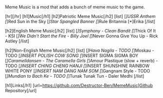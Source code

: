 Meme Music is a mod that adds a bunch of meme music to the game.

[hr][/hr]
[h1]Music[/h1]
[h2]Patriotic Meme Music[/h2]
[list]
  [*]USSR Anthem
  [*]Red Sun in the Sky
  [*]Star Spangled Banner
  [*]Rule Britannia
  [*]Erika
[/list]

[h2]English Meme Music[/h2]
[list]
  [*]Symphony - Clean Bandit
  [*]Thick Of It - KSI
  [*]We Didn't Start the Fire - Billy Joel
  [*]Never Gonna Give You Up - Rick Astley
[/list]

[h2]Non-English Meme Music[/h2]
[list]
  [*]Hava Nagila - TODO
  [*]Moskau - TODO
  [*]INSERT POLISH COW SONG
  [*]INSERT SIGMA SIGMA BOY
  [*]Caramelldansen - The Caramella Girls
  [*]Amour Plastique (slow + reverb) - TODO
  [*]INSERT CHING CHENG HANJI
  [*]INSERT SHUNSHINE RAINBOW WHITE PONY
  [*]INSERT NAM DANG NAM SOM
  [*]Gangnam Style - TODO
  [*]Mundian to Bach Ke - TODO
  [*]Tunak Tunak Tun - Daler Medhi
[/list]

[h1]Links[/h1]
[url=https://github.com/Destructor-Ben/MemeMusic]Github Repository[/url]
